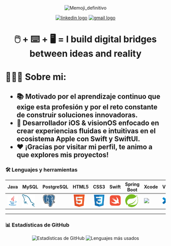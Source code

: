 <div align="center">
 
 ![Memoji_definitivo](https://github.com/Ferchulop/Ferchulop/assets/152642994/bbe0fa35-26bb-4802-aa36-179f7e817fc9)

 <a href="https://www.linkedin.com/in/fernando-jurado-madrid-11199132a/" target="_blank"><img src="https://img.shields.io/static/v1?message=LinkedIn&logo=linkedin&label=&color=0077B5&logoColor=white&labelColor=&style=for-the-badge" height="45" alt="linkedin logo"/></a>
 <a href="mailto:fernando.jurado.madrid@gmail.com"><img src="https://img.shields.io/static/v1?message=Gmail&logo=gmail&label=&color=D14836&logoColor=white&labelColor=&style=for-the-badge" height="45" alt="gmail logo"/></a>
 
</div>

###

<h1 align="center">🖱️ + ⌨️ + 🖥️  = I build digital bridges between ideas and reality</h1>

###

<h1 align="left">👨🏽‍💻 Sobre mi:</h1>

###

<h2 align="left">
 
- 📚 Motivado por el aprendizaje continuo que exige esta profesión y por el reto constante de construir soluciones innovadoras.
- 📱 Desarrollador iOS & visionOS enfocado en crear experiencias fluidas e intuitivas en el ecosistema Apple con Swift y SwiftUI.
- ❤ ¡Gracias por visitar mi perfil, te animo a que explores mis proyectos! 
 
</h2>

###

### 🛠️ Lenguajes y herramientas

| Java | MySQL | PostgreSQL | HTML5 | CSS3 | Swift | Spring Boot | Xcode | VSCode | IntelliJ | Git |
|------|-------|------------|-------|------|-------|-------------|-------|--------|----------|-----|
| <img src="https://raw.githubusercontent.com/devicons/devicon/master/icons/java/java-original.svg" width="40"/> | <img src="https://raw.githubusercontent.com/devicons/devicon/master/icons/mysql/mysql-original.svg" width="40"/> | <img src="https://raw.githubusercontent.com/devicons/devicon/master/icons/postgresql/postgresql-original.svg" width="40"/> | <img src="https://raw.githubusercontent.com/devicons/devicon/master/icons/html5/html5-original.svg" width="40"/> | <img src="https://raw.githubusercontent.com/devicons/devicon/master/icons/css3/css3-original.svg" width="40"/> | <img src="https://raw.githubusercontent.com/devicons/devicon/master/icons/swift/swift-original.svg" width="40"/> | <img src="https://raw.githubusercontent.com/devicons/devicon/master/icons/spring/spring-original.svg" width="40"/> | <img src="https://developer.apple.com/assets/elements/icons/xcode/xcode-64x64_2x.png" width="40"/> | <img src="https://raw.githubusercontent.com/devicons/devicon/master/icons/vscode/vscode-original.svg" width="40"/> | <img src="https://raw.githubusercontent.com/devicons/devicon/master/icons/intellij/intellij-original.svg" width="40"/> | <img src="https://raw.githubusercontent.com/devicons/devicon/master/icons/git/git-original.svg" width="40"/> |

---

### 📊 Estadísticas de GitHub

<p align="center">
  <img src="https://github-readme-stats.vercel.app/api?username=ferchulop&show_icons=true&theme=radical" alt="Estadísticas de GitHub" height="150"/>
  <img src="https://github-readme-stats.vercel.app/api/top-langs/?username=ferchulop&layout=compact&theme=radical" alt="Lenguajes más usados" height="150"/>
</p>
